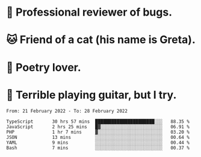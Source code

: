 # 🐛 Professional reviewer of bugs.
# 🐱 Friend of a cat (his name is Greta).
# 📜 Poetry lover.
# 🎸 Terrible playing guitar, but I try.

<!--START_SECTION:waka-->

```text
From: 21 February 2022 - To: 28 February 2022

TypeScript       30 hrs 57 mins  ██████████████████████░░░   88.35 %
JavaScript       2 hrs 25 mins   █▓░░░░░░░░░░░░░░░░░░░░░░░   06.91 %
PHP              1 hr 7 mins     ▓░░░░░░░░░░░░░░░░░░░░░░░░   03.20 %
JSON             13 mins         ░░░░░░░░░░░░░░░░░░░░░░░░░   00.64 %
YAML             9 mins          ░░░░░░░░░░░░░░░░░░░░░░░░░   00.44 %
Bash             7 mins          ░░░░░░░░░░░░░░░░░░░░░░░░░   00.37 %
```

<!--END_SECTION:waka-->
